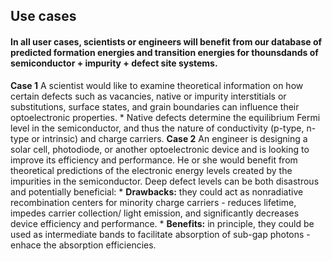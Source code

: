 ## Use cases
#### In all user cases, scientists or engineers will benefit from our database of predicted formation energies and transition energies for thounsdands of semiconductor + impurity + defect site systems.
**Case 1**
A scientist would like to examine theoretical information on how certain defects such as vacancies, native or impurity interstitials or substitutions, surface states, and grain boundaries can influence their optoelectronic properties.
	* Native defects determine the equilibrium Fermi level in the semiconductor, and thus the nature of conductivity (p-type, n-type or intrinsic) and charge carriers.
**Case 2**
An engineer is designing a solar cell, photodiode, or another optoelectronic device and is looking to improve its efficiency and performance.  He or she would benefit from theoretical predictions of the electronic energy levels created by the impurities in the semiconductor.  Deep defect levels can be both disastrous and potentially beneficial:
	* **Drawbacks:** they could act as nonradiative recombination centers for minority charge carriers - reduces lifetime, impedes carrier collection/ light emission, and significantly decreases device efficiency and performance.
	* **Benefits:** in principle, they could be used as intermediate bands to facilitate absorption of sub-gap photons - enhace the absorption efficiencies.
